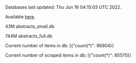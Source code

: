 Databases last updated: Thu Jun 16 04:15:03 UTC 2022. 

Available [here](https://github.com/cbeauhilton/ash-db/releases).


43M	abstracts_small.db

744M	abstracts_full.db

Current number of items in db:
[{"count(*)": 96904}]

Current number of scraped items in db:
[{"count(*)": 85570}]
